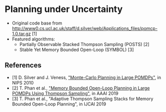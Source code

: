 # Planning under Uncertainty

- Original code base from http://www0.cs.ucl.ac.uk/staff/d.silver/web/Applications_files/pomcp-1.0.tar.gz [1]
- Featured algorithms:
    - Partially Observable Stacked Thompson Sampling (POSTS) [2]
    - Stable Yet Memory Bounded Open-Loop (SYMBOL) [3]

## References
- [1] D. Silver and J. Veness, ["Monte-Carlo Planning in Large POMDPs"](https://papers.nips.cc/paper/4031-monte-carlo-planning-in-large-pomdps.pdf), in NIPS 2010
- [2] T. Phan et al., ["Memory Bounded Open-Loop Planning in Large POMDPs Using Thompson Sampling"](https://arxiv.org/pdf/1905.04020.pdf), in AAAI 2019
- [3] T. Phan et al., "Adaptive Thompson Sampling Stacks for Memory Bounded Open-Loop Planning", in IJCAI 2019
